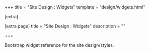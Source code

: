 +++
title = "Site Design : Widgets"
template = "design/widgets.html"

[extra]

[extra.page]
title = "Site Design : Widgets"
description = ""

+++

Bootstrap widget reference for the site design/styles.
